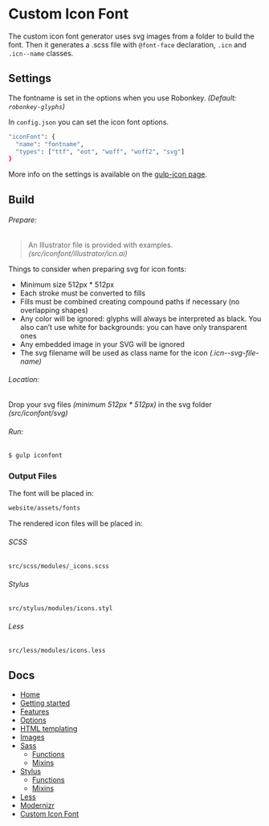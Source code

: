 # Custom Icon Font

The custom icon font generator uses svg images from a folder to build the font. Then it generates a .scss file with `@font-face` declaration, `.icn` and `.icn--name` classes.

## Settings

The fontname is set in the options when you use Robonkey. _(Default: `robonkey-glyphs`)_

In `config.json` you can set the icon font options.

```sh
"iconFont": {
  "name": "fontname",
  "types": ["ttf", "eot", "woff", "woff2", "svg"]
}
```

More info on the settings is available on the [gulp-icon page](https://github.com/nfroidure/gulp-iconfont).

## Build

###### Prepare:
> An Illustrator file is provided with examples.
> _(src/iconfont/illustrator/icn.ai)_

Things to consider when preparing svg for icon fonts:

- Minimum size 512px * 512px
- Each stroke must be converted to fills
- Fills must be combined creating compound paths if necessary (no overlapping shapes)
- Any color will be ignored: glyphs will always be interpreted as black. You also can’t use white for backgrounds: you can have only transparent ones
- Any embedded image in your SVG will be ignored
- The svg filename will be used as class name for the icon _(.icn--svg-file-name)_

###### Location:
Drop your svg files _(minimum 512px * 512px)_ in the svg folder _(src/iconfont/svg)_


###### Run:

```sh
$ gulp iconfont
```

### Output Files

The font will be placed in:

```sh
website/assets/fonts
```

The rendered icon files will be placed in:

###### SCSS
```sh
src/scss/modules/_icons.scss
```

###### Stylus
```sh
src/stylus/modules/icons.styl
```

###### Less
```sh
src/less/modules/icons.less
```

## Docs

- [Home](/README.md)
- [Getting started](/docs/getting-started.md)
- [Features](/docs/features.md)
- [Options](/docs/options.md)
- [HTML templating](/docs/html.md)
- [Images](/docs/images.md)
- [Sass](/docs/sass/sass.md)
	- [Functions](/docs/sass/functions.md)
	- [Mixins](/docs/sass/mixins.md)
- [Stylus](/docs/stylus/stylus.md)
	- [Functions](/docs/stylus/functions.md)
	- [Mixins](/docs/stylus/mixins.md)
- [Less](/docs/less/less.md)
- [Modernizr](/docs/modernizr.md)
- [Custom Icon Font](/docs/custom-icon-font.md)
